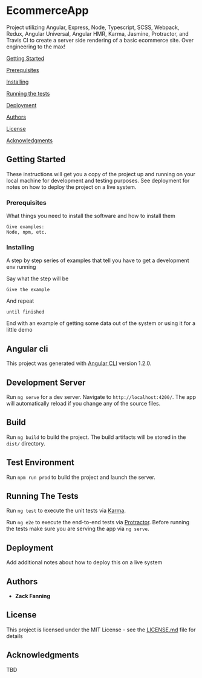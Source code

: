 # EcommerceApp

Project utilizing Angular, Express, Node, Typescript, SCSS, Webpack, Redux, Angular Universal, Angular HMR, Karma, Jasmine, Protractor, and Travis CI to create a server side rendering of a basic ecommerce site. Over engineering to the max!

[Getting Started](#getting-started)

[Prerequisites](#prerequisites)

[Installing](#installing)

[Running the tests](#running-the-tests)

[Deployment](#deployment)

[Authors](#authors)

[License](#license)

[Acknowledgments](#acknowledgments)

## Getting Started

These instructions will get you a copy of the project up and running on your local machine for development and testing purposes. See deployment for notes on how to deploy the project on a live system.

### Prerequisites

What things you need to install the software and how to install them

```
Give examples:
Node, npm, etc.
```

### Installing

A step by step series of examples that tell you have to get a development env running

Say what the step will be

```
Give the example
```

And repeat

```
until finished
```

End with an example of getting some data out of the system or using it for a little demo

## Angular cli

This project was generated with [Angular CLI](https://github.com/angular/angular-cli) version 1.2.0.

## Development Server

Run `ng serve` for a dev server. Navigate to `http://localhost:4200/`. The app will automatically reload if you change any of the source files.

## Build

Run `ng build` to build the project. The build artifacts will be stored in the `dist/` directory.

## Test Environment

Run `npm run prod` to build the project and launch the server. 

## Running The Tests

Run `ng test` to execute the unit tests via [Karma](https://karma-runner.github.io).

Run `ng e2e` to execute the end-to-end tests via [Protractor](http://www.protractortest.org/).
Before running the tests make sure you are serving the app via `ng serve`.

## Deployment

Add additional notes about how to deploy this on a live system

## Authors

* **Zack Fanning** 

## License

This project is licensed under the MIT License - see the [LICENSE.md](LICENSE.md) file for details

## Acknowledgments

TBD
